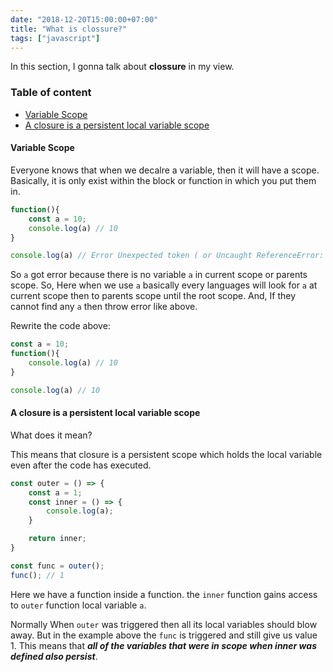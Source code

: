 ```yaml
---
date: "2018-12-20T15:00:00+07:00"
title: "What is clossure?"
tags: ["javascript"]
---
```


In this section, I gonna talk about **clossure** in my view.
<!--more-->

### Table of content
- [Variable Scope](#variable_scope)
- [A closure is a persistent local variable scope](#local_scope)

#### Variable Scope <a name="variable_scope"></a>

Everyone knows that when we decalre a variable, then it will have a scope. Basically, it is only exist within the block or function in which you put them in.

```javascript
function(){
    const a = 10;
    console.log(a) // 10
}

console.log(a) // Error Unexpected token ( or Uncaught ReferenceError: a is not defined
```

So `a` got error because there is no variable `a` in current scope or parents scope. So, Here when we use `a` basically every languages will look for `a` at current scope then to parents scope until the root scope. And, If they cannot find any `a` then throw error like above.

Rewrite the code above:

```javascript
const a = 10;
function(){
    console.log(a) // 10
}

console.log(a) // 10
```

#### A closure is a persistent local variable scope <a name="local_scope"></a>

What does it mean?

This means that closure is a persistent scope which holds the local variable even after the code has executed. 

```javascript
const outer = () => {
    const a = 1;
    const inner = () => {
        console.log(a);
    }

    return inner;
}

const func = outer();
func(); // 1
```

Here we have a function inside a function. the `inner` function gains access to `outer` function local variable `a`.

Normally When `outer` was triggered then all its local variables should blow away. But in the example above the `func` is triggered and still give us value 1. This means that ***all of the variables that were in scope when inner was defined also persist***.

